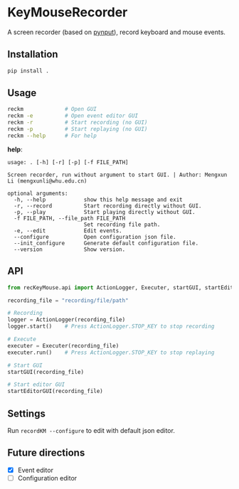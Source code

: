 # KeyMouseRecorder
A screen recorder (based on [pynput](https://pypi.org/project/pynput/)), record keyboard and mouse events.

## Installation
```bash
pip install .
```

## Usage
```bash
reckm             # Open GUI
reckm -e          # Open event editor GUI
reckm -r          # Start recording (no GUI)
reckm -p          # Start replaying (no GUI)
reckm --help      # For help
```

**help**:
```
usage: . [-h] [-r] [-p] [-f FILE_PATH]  

Screen recorder, run without argument to start GUI. | Author: Mengxun Li (mengxunli@whu.edu.cn)  

optional arguments:
  -h, --help            show this help message and exit
  -r, --record          Start recording directly without GUI.
  -p, --play            Start playing directly without GUI.
  -f FILE_PATH, --file_path FILE_PATH
                        Set recording file path.
  -e, --edit            Edit events.
  --configure           Open configuration json file.
  --init_configure      Generate default configuration file.
  --version             Show version.
```

## API
```python
from recKeyMouse.api import ActionLogger, Executer, startGUI, startEditorGUI

recording_file = "recording/file/path" 

# Recording
logger = ActionLogger(recording_file)
logger.start()    # Press ActionLogger.STOP_KEY to stop recording

# Execute
executer = Executer(recording_file)
executer.run()    # Press ActionLogger.STOP_KEY to stop replaying

# Start GUI
startGUI(recording_file)

# Start editor GUI
startEditorGUI(recording_file)
```

## Settings
Run `recordKM --configure` to edit with default json editor.

## Future directions
- [x] Event editor
- [ ] Configuration editor